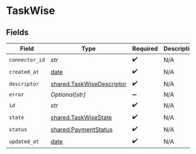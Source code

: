 # TaskWise


## Fields

| Field                                                                  | Type                                                                   | Required                                                               | Description                                                            |
| ---------------------------------------------------------------------- | ---------------------------------------------------------------------- | ---------------------------------------------------------------------- | ---------------------------------------------------------------------- |
| `connector_id`                                                         | *str*                                                                  | :heavy_check_mark:                                                     | N/A                                                                    |
| `created_at`                                                           | [date](https://docs.python.org/3/library/datetime.html#date-objects)   | :heavy_check_mark:                                                     | N/A                                                                    |
| `descriptor`                                                           | [shared.TaskWiseDescriptor](../../models/shared/taskwisedescriptor.md) | :heavy_check_mark:                                                     | N/A                                                                    |
| `error`                                                                | *Optional[str]*                                                        | :heavy_minus_sign:                                                     | N/A                                                                    |
| `id`                                                                   | *str*                                                                  | :heavy_check_mark:                                                     | N/A                                                                    |
| `state`                                                                | [shared.TaskWiseState](../../models/shared/taskwisestate.md)           | :heavy_check_mark:                                                     | N/A                                                                    |
| `status`                                                               | [shared.PaymentStatus](../../models/shared/paymentstatus.md)           | :heavy_check_mark:                                                     | N/A                                                                    |
| `updated_at`                                                           | [date](https://docs.python.org/3/library/datetime.html#date-objects)   | :heavy_check_mark:                                                     | N/A                                                                    |